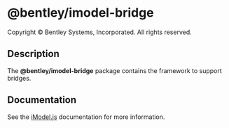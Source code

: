 # @bentley/imodel-bridge

Copyright © Bentley Systems, Incorporated. All rights reserved.

## Description

The __@bentley/imodel-bridge__ package contains the framework to support bridges.

## Documentation

See the [iModel.js](https://www.imodeljs.org) documentation for more information.
